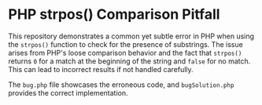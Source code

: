 # PHP strpos() Comparison Pitfall

This repository demonstrates a common yet subtle error in PHP when using the `strpos()` function to check for the presence of substrings.  The issue arises from PHP's loose comparison behavior and the fact that `strpos()` returns `0` for a match at the beginning of the string and `false` for no match. This can lead to incorrect results if not handled carefully.

The `bug.php` file showcases the erroneous code, and `bugSolution.php` provides the correct implementation.